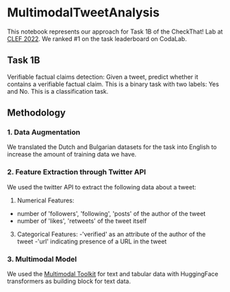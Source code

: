 # MultimodalTweetAnalysis
This notebook represents our approach for Task 1B of the CheckThat! Lab at [CLEF 2022](https://sites.google.com/view/clef2022-checkthat/home). We ranked #1 on the task leaderboard on CodaLab.

## Task 1B
Verifiable factual claims detection: Given a tweet, predict whether it contains a verifiable factual claim. This is a binary task with two labels: Yes and No. This is a classification task.

## Methodology
### 1. Data Augmentation
We translated the Dutch and Bulgarian datasets for the task into English to increase the amount of training data we have.

### 2. Feature Extraction through Twitter API
We used the twitter API to extract the following data about a tweet:
1. Numerical Features:
- number of 'followers', 'following', 'posts' of the author of the tweet
- number of 'likes', 'retweets' of the tweet itself
3. Categorical Features:
-'verified' as an attribute of the author of the tweet
-'url' indicating presence of a URL in the tweet

### 3. Multimodal Model
We used the [Multimodal Toolkit](https://github.com/georgian-io/Multimodal-Toolkit) for text and tabular data with HuggingFace transformers as building block for text data.
